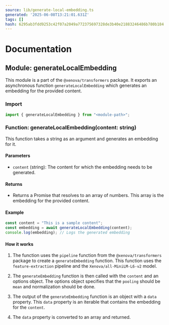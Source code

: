 ```yaml
---
source: lib/generate-local-embedding.ts
generated: '2025-06-08T13:21:01.631Z'
tags: []
hash: 6295ab3fdd9253c42f07a2049a772375697328de3b40e21883246486b780b184
---
```

# Documentation

## Module: generateLocalEmbedding

This module is a part of the `@xenova/transformers` package. It exports an asynchronous function `generateLocalEmbedding` which generates an embedding for the provided content.

### Import

```javascript
import { generateLocalEmbedding } from "<module-path>";
```

### Function: generateLocalEmbedding(content: string)

This function takes a string as an argument and generates an embedding for it.

#### Parameters

- `content` (string): The content for which the embedding needs to be generated.

#### Returns

- Returns a Promise that resolves to an array of numbers. This array is the embedding for the provided content.

#### Example

```javascript
const content = "This is a sample content";
const embedding = await generateLocalEmbedding(content);
console.log(embedding); // Logs the generated embedding
```

#### How it works

1. The function uses the `pipeline` function from the `@xenova/transformers` package to create a `generateEmbedding` function. This function uses the `feature-extraction` pipeline and the `Xenova/all-MiniLM-L6-v2` model.

2. The `generateEmbedding` function is then called with the `content` and an options object. The options object specifies that the `pooling` should be `mean` and normalization should be done.

3. The output of the `generateEmbedding` function is an object with a `data` property. This `data` property is an iterable that contains the embedding for the `content`.

4. The `data` property is converted to an array and returned.
